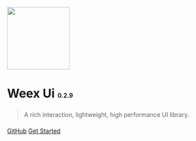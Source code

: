 <img src="https://img.alicdn.com/tfs/TB1kCs_er_I8KJjy1XaXXbsxpXa-419-495.png" width="146px">

# Weex Ui <span style="font-size:14px">0.2.9</span>

> <span style="line-height:1.8rem">A rich interaction, lightweight, high performance UI library.<span>

[GitHub](https://github.com/alibaba/weex-ui)
[Get Started](#Weex-Ui)
